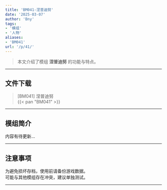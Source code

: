 ```yaml
---
title: 'BM041-涅普迪努'
date: '2025-03-07'
author: 'Bny'
tags:
- '模组'
- '人物'
aliases:
- 'BM041'
url: '/p/41/'
---
```


> 本文介绍了模组 **涅普迪努** 的功能与特点。

---

## 文件下载

> [BM041] 涅普迪努  
{{< pan "BM041" >}}  

---

## 模组简介

>  
内容有待更新...  

---

## 注意事项

>  
为避免损坏存档，使用前请备份游戏数据。  
可能与其他模组存在冲突，建议单独测试。  

---

